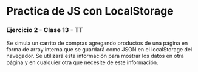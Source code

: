 # Practica de JS con LocalStorage

### Ejercicio 2 - Clase 13 - TT
Se simula un carrito de compras agregando productos de una página en forma de array interna que se guardará como JSON en el localStorage del navegador.
Se utilizará esta información para mostrar los datos en otra página y en cualquier otra que necesite de este información.
